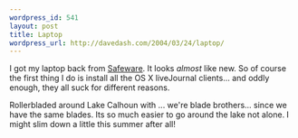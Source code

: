 ```yaml
--- 
wordpress_id: 541
layout: post
title: Laptop
wordpress_url: http://davedash.com/2004/03/24/laptop/
---
```

I got my laptop back from <a href="http://www.safeware.com/">Safeware</a>.  It looks <em>almost</em> like new.  So of course the first thing I do is install all the OS X liveJournal clients... and oddly enough, they all suck for different reasons.

Rollerbladed around Lake Calhoun with ... we're blade brothers... since we have the same blades.  Its so much easier to go around the lake not alone.  I might slim down a little this summer after all!
